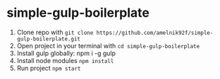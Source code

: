 # simple-gulp-boilerplate

1. Clone repo with `git clone https://github.com/amelnik92f/simple-gulp-boilerplate.git`
2. Open project in your terminal with `cd simple-gulp-boilerplate`
3. Install gulp globally: npm i -g gulp
4. Install node modules `npm install`
5. Run project `npm start`
